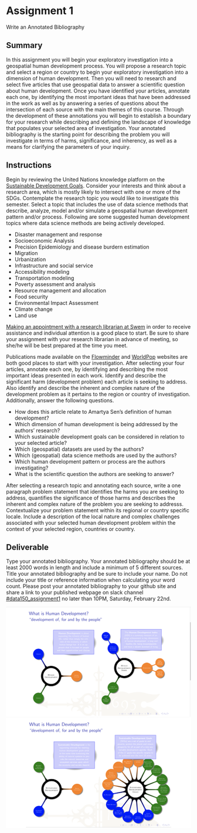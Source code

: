 # Assignment 1
Write an Annotated Bibliography

## Summary
In this assignment you will begin your exploratory investigation into a geospatial human development process.  You will propose a research topic and select a region or country to begin your exploratory investigation into a dimension of human development.  Then you will need to research and select five articles that use geospatial data to answer a scientific question about human development. Once you have identified your articles, annotate each one, by identifying the most important ideas that have been addressed in the work as well as by answering a series of questions about the intersection of each source with the main themes of this course.  Through the development of these annotations you will begin to establish a boundary for your research while describing and defining the landscape of knowledge that populates your selected area of investigation. Your annotated bibliography is the starting point for describing the problem you will investigate in terms of harms, significance, and inherency, as well as a means for clarifying the parameters of your inquiry.

## Instructions
Begin by reviewing the United Nations knowledge platform on the [Sustainable Development Goals](https://sustainabledevelopment.un.org).  Consider your interests and think about a research area, which is mostly likely to intersect with one or more of the SDGs.  Contemplate the research topic you would like to investigate this semester. Select a topic that includes the use of data science methods that describe, analyze, model and/or simulate a geospatial human development pattern and/or process.  Following are some suggested human development topics where data science methods are being actively developed.
  - Disaster management and response
  - Socioeconomic Analysis
  - Precision Epidemiology and disease burdern estimation
  - Migration
  - Urbanization
  - Infrastructure and social service
  - Accessibility modeling
  - Transportation modeling
  - Poverty assessment and analysis
  - Resource management and allocation
  - Food security
  - Environmental Impact Assessment
  - Climate change
  - Land use
  
[Making an appointment with a research librarian at Swem](https://libraries.wm.edu/appointments) in order to receive assistance and individual attention is a good place to start.  Be sure to share your assignment with your research librarian in advance of meeting, so she/he will be best prepared at the time you meet.

Publications made available on the [Flowminder](https://web.flowminder.org/work/research-innovation) and [WorldPop]( https://www.worldpop.org/publications) websites are both good places to start with your investigation.  After selecting your four articles, annotate each one, by identifying and describing the most important ideas presented in each work.  Identify and describe the significant harm (development problem) each article is seeking to address.  Also identify and describe the inherent and complex nature of the development problem as it pertains to the region or country of investigation.  Additionally, answer the following questions.
  - How does this article relate to Amartya Sen’s definition of human development?
  - Which dimension of human development is being addressed by the authors’ research?
  - Which sustainable development goals can be considered in relation to your selected article?
  - Which (geospatial) datasets are used by the authors?
  - Which (geospatial) data science methods are used by the authors?
  - Which human development pattern or process are the authors investigating?
  - What is the scientific question the authors are seeking to answer?

After selecting a research topic and annotating each source, write a one paragraph problem statement that identifies the harms you are seeking to address, quantifies the significance of those harms and describes the inherent and complex nature of the problem you are seeking to addresss.  Contextualize your problem statement within its regional or country specific locale.  Include a description of the local nature and complex challenges associated with your selected human development problem within the context of your selected region, countries or country.

## Deliverable
Type your annotated bibliography.  Your annotated bibliography should be at least 2000 words in length and include a minimum of 5 different sources. Title your annotated bibliography and be sure to include your name.  Do not include your title or reference information when calculating your word count. Please post your annotated bibliography to your github site and share a link to your published webpage on slack channel [#data150_assignment1](https://wmdsi.slack.com/archives/CTFA0R00Y) no later than 10PM, Saturday, February 22nd.

![](hd1.png)
![](hd2.png)
